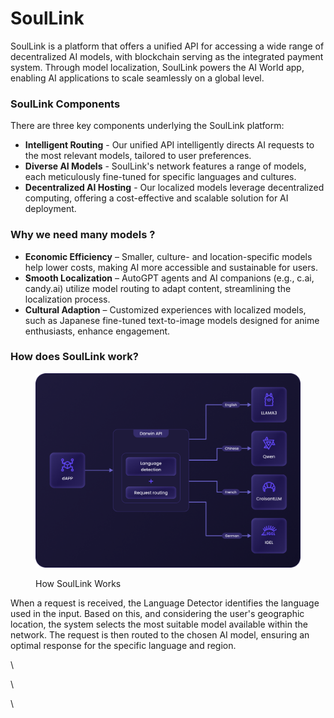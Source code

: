 # SoulLink

SoulLink is a platform that offers a unified API for accessing a wide range of decentralized AI models, with blockchain serving as the integrated payment system. Through model localization, SoulLink powers the AI World app, enabling AI applications to scale seamlessly on a global level.

### SoulLink Components

There are three key components underlying the SoulLink platform:

* **Intelligent Routing** - Our unified API intelligently directs AI requests to the most relevant models, tailored to user preferences.
* **Diverse AI Models** - SoulLink's network features a range of models, each meticulously fine-tuned for specific languages and cultures.
* **Decentralized AI Hosting** - Our localized models leverage decentralized computing, offering a cost-effective and scalable solution for AI deployment.

### **Why we need many models** ?

* **Economic Efficiency** – Smaller, culture- and location-specific models help lower costs, making AI more accessible and sustainable for users.
* **Smooth Localization** – AutoGPT agents and AI companions (e.g., c.ai, candy.ai) utilize model routing to adapt content, streamlining the localization process.
* **Cultural Adaption** – Customized experiences with localized models, such as Japanese fine-tuned text-to-image models designed for anime enthusiasts, enhance engagement.

### **How does SoulLink work?**

<figure><img src="../../../.gitbook/assets/flow 3.png" alt=""><figcaption><p>How SoulLink Works</p></figcaption></figure>

When a request is received, the Language Detector identifies the language used in the input. Based on this, and considering the user's geographic location, the system selects the most suitable model available within the network. The request is then routed to the chosen AI model, ensuring an optimal response for the specific language and region.



\


\


\
